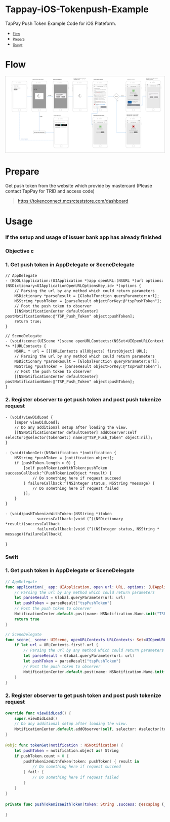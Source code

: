 # Tappay-iOS-Tokenpush-Example

TapPay Push Token Example Code for iOS Plateform.

- <font size=1> [Flow](#flow) </font>
- <font size=1> [Prepare](#prepare) </font>
- <font size=1> [Usage](#usage) </font>

<a name="flow"></a>
# Flow
![](./TSP_Shop_Bind_Card_Flow.png)


<a name="prepare"></a>
# Prepare

Get push token from the website which provide by mastercard
(Please contact TapPay for TRID and access code)
> https://tokenconnect.mcsrcteststore.com/dashboard

<a name="usage"></a>
# Usage

### If the setup and usage of issuer bank app has already finished

### Objective c
### 1. Get push token in AppDelegate or SceneDelegate
```objc
// AppDelegate
- (BOOL)application:(UIApplication *)app openURL:(NSURL *)url options:(NSDictionary<UIApplicationOpenURLOptionsKey,id> *)options {
    // Parsing the url by any method which could return parameters
    NSDictionary *parseResult = [GlobalFunction queryParameter:url];
    NSString *pushToken = [parseResult objectForKey:@"tspPushToken"];
    // Post the push token to observer
    [[NSNotificationCenter defaultCenter] postNotificationName:@"TSP_Push_Token" object:pushToken];
    return true;
}
```
```objc
// SceneDelegate
- (void)scene:(UIScene *)scene openURLContexts:(NSSet<UIOpenURLContext *> *)URLContexts {
    NSURL * url = [[[URLContexts allObjects] firstObject] URL];
    // Parsing the url by any method which could return parameters
    NSDictionary *parseResult = [GlobalFunction queryParameter:url];
    NSString *pushToken = [parseResult objectForKey:@"tspPushToken"];
    // Post the push token to observer
    [[NSNotificationCenter defaultCenter] postNotificationName:@"TSP_Push_Token" object:pushToken];
}
```

### 2. Register observer to get push token and post push tokenize request

```objc
- (void)viewDidLoad {
    [super viewDidLoad];
    // Do any additional setup after loading the view.
    [[NSNotificationCenter defaultCenter] addObserver:self selector:@selector(tokenGet:) name:@"TSP_Push_Token" object:nil];
}

- (void)tokenGet:(NSNotification *)notification {
    NSString *pushToken = [notification object];
    if (pushToken.length > 0) {
        [self pushTokenizeWithToken:pushToken successCallback:^(PushTokenizeObject *result) {
            // Do something here if request succeed
        } failureCallback:^(NSInteger status, NSString *message) {
            // Do something here if request failed
        }];
    }
}

- (void)pushTokenizeWithToken:(NSString *)token
              successCallback:(void (^)(NSDictionary *result))successCallback
              failureCallback:(void (^)(NSInteger status, NSString * message))failureCallback{
    
}
```

### Swift

### 1. Get push token in AppDelegate or SceneDelegate
```swift
// AppDelegate
func application(_ app: UIApplication, open url: URL, options: [UIApplication.OpenURLOptionsKey : Any] = [:]) -> Bool {
    // Parsing the url by any method which could return parameters
    let parseResult = Global.queryParameter(url: url)
    let pushToken = parseResult["tspPushToken"]
    // Post the push token to observer
    NotificationCenter.default.post(name: NSNotification.Name.init("TSP_Push_Token"), object: pushToken, userInfo: nil)
    return true
}
```
```swift
// SceneDelegate
func scene(_ scene: UIScene, openURLContexts URLContexts: Set<UIOpenURLContext>) {
    if let url = URLContexts.first?.url {
        // Parsing the url by any method which could return parameters
        let parseResult = Global.queryParameter(url: url)
        let pushToken = parseResult["tspPushToken"]
        // Post the push token to observer
        NotificationCenter.default.post(name: NSNotification.Name.init("TSP_Push_Token"), object: pushToken, userInfo: nil)
    }
}
```

### 2. Register observer to get push token and post push tokenize request

```swift
override func viewDidLoad() {
    super.viewDidLoad()
    // Do any additional setup after loading the view.
    NotificationCenter.default.addObserver(self, selector: #selector(tokenGet(notification:)), name: NSNotification.Name.init("TSP_Push_Token"), object: nil)
}

@objc func tokenGet(notification : NSNotification) {
    let pushToken = notification.object as! String
    if pushToken.count > 0 {
        pushTokenizeWithToken(token: pushToken) { result in
            // Do something here if request succeed
        } fail: {
            // Do something here if request failed
        }
    }
}

private func pushTokenizeWithToken(token: String ,success: @escaping (_ result: Dictionary<String, Any>) -> Void ,fail: @escaping () -> Void) {
    
}
```
